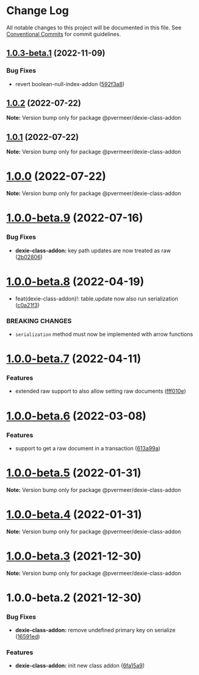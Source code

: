 # Change Log

All notable changes to this project will be documented in this file.
See [Conventional Commits](https://conventionalcommits.org) for commit guidelines.

## [1.0.3-beta.1](https://github.com/PVermeer/dexie-addon-suite-monorepo/compare/@pvermeer/dexie-class-addon@1.0.2...@pvermeer/dexie-class-addon@1.0.3-beta.1) (2022-11-09)


### Bug Fixes

* revert boolean-null-index-addon ([592f3a8](https://github.com/PVermeer/dexie-addon-suite-monorepo/commit/592f3a8770cfdba81b0c1ac5d84f2e5a85609963))





## [1.0.2](https://github.com/PVermeer/dexie-addon-suite-monorepo/compare/@pvermeer/dexie-class-addon@1.0.1...@pvermeer/dexie-class-addon@1.0.2) (2022-07-22)

**Note:** Version bump only for package @pvermeer/dexie-class-addon





## [1.0.1](https://github.com/PVermeer/dexie-addon-suite-monorepo/compare/@pvermeer/dexie-class-addon@1.0.0-beta.9...@pvermeer/dexie-class-addon@1.0.1) (2022-07-22)

**Note:** Version bump only for package @pvermeer/dexie-class-addon





# [1.0.0](https://github.com/PVermeer/dexie-addon-suite-monorepo/compare/@pvermeer/dexie-class-addon@1.0.0-beta.9...@pvermeer/dexie-class-addon@1.0.0) (2022-07-22)

**Note:** Version bump only for package @pvermeer/dexie-class-addon





# [1.0.0-beta.9](https://github.com/PVermeer/dexie-addon-suite-monorepo/compare/@pvermeer/dexie-class-addon@1.0.0-beta.8...@pvermeer/dexie-class-addon@1.0.0-beta.9) (2022-07-16)


### Bug Fixes

* **dexie-class-addon:** key path updates are now treated as raw ([2b02806](https://github.com/PVermeer/dexie-addon-suite-monorepo/commit/2b0280610cff3b45a7b586a54b1c6c1059b7c7c0))





# [1.0.0-beta.8](https://github.com/PVermeer/dexie-addon-suite-monorepo/compare/@pvermeer/dexie-class-addon@1.0.0-beta.7...@pvermeer/dexie-class-addon@1.0.0-beta.8) (2022-04-19)


* feat(dexie-class-addon)!: table.update now also run serialization ([c0a21f3](https://github.com/PVermeer/dexie-addon-suite-monorepo/commit/c0a21f32cd01c6af24c73e932eb58d46141103ad))


### BREAKING CHANGES

* `serialization` method must now be implemented with arrow functions





# [1.0.0-beta.7](https://github.com/PVermeer/dexie-addon-suite-monorepo/compare/@pvermeer/dexie-class-addon@1.0.0-beta.6...@pvermeer/dexie-class-addon@1.0.0-beta.7) (2022-04-11)


### Features

* extended raw support to also allow setting raw documents ([fff010e](https://github.com/PVermeer/dexie-addon-suite-monorepo/commit/fff010e84002c1c28b64f2bca860286814661259))





# [1.0.0-beta.6](https://github.com/PVermeer/dexie-addon-suite-monorepo/compare/@pvermeer/dexie-class-addon@1.0.0-beta.5...@pvermeer/dexie-class-addon@1.0.0-beta.6) (2022-03-08)


### Features

* support to get a raw document in a transaction ([613a99a](https://github.com/PVermeer/dexie-addon-suite-monorepo/commit/613a99a331e145b7a9867b77978f4d365c01c8d9))





# [1.0.0-beta.5](https://github.com/PVermeer/dexie-addon-suite-monorepo/compare/@pvermeer/dexie-class-addon@1.0.0-beta.4...@pvermeer/dexie-class-addon@1.0.0-beta.5) (2022-01-31)

**Note:** Version bump only for package @pvermeer/dexie-class-addon





# [1.0.0-beta.4](https://github.com/PVermeer/dexie-addon-suite-monorepo/compare/@pvermeer/dexie-class-addon@1.0.0-beta.3...@pvermeer/dexie-class-addon@1.0.0-beta.4) (2022-01-31)

**Note:** Version bump only for package @pvermeer/dexie-class-addon





# [1.0.0-beta.3](https://github.com/PVermeer/dexie-addon-suite-monorepo/compare/@pvermeer/dexie-class-addon@1.0.0-beta.2...@pvermeer/dexie-class-addon@1.0.0-beta.3) (2021-12-30)

**Note:** Version bump only for package @pvermeer/dexie-class-addon





# 1.0.0-beta.2 (2021-12-30)


### Bug Fixes

* **dexie-class-addon:** remove undefined primary key on serialize ([16591ed](https://github.com/PVermeer/dexie-addon-suite-monorepo/commit/16591edaa04a2a04779ef8f85efb81bb34ac2a8a))


### Features

* **dexie-class-addon:** init new class addon ([6fa15a9](https://github.com/PVermeer/dexie-addon-suite-monorepo/commit/6fa15a9231af72be3e3a6c8c839bd2c23aa85713))
